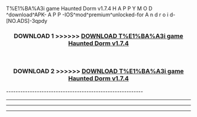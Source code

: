  T%E1%BA%A3i game Haunted Dorm v1.7.4 H A P P Y M O D ^download^APK- A P P -IOS^mod^premium^unlocked-for A n d r o i d-[NO.ADS]-3qpdy



<div align="center">

<h3>DOWNLOAD 1 >>>>>> <a href="https://en-mod.web.app/?en= T%E1%BA%A3i game Haunted Dorm v1.7.4">DOWNLOAD T%E1%BA%A3i game Haunted Dorm v1.7.4 </a></h3><br>

<h3>DOWNLOAD 2 >>>>>> <a href="https://en-mod.web.app/?en= T%E1%BA%A3i game Haunted Dorm v1.7.4">DOWNLOAD T%E1%BA%A3i game Haunted Dorm v1.7.4 </a></h3>

</div>
----------------------------------------------------------

----------------------------------------------------------

----------------------------------------------------------

----------------------------------------------------------



